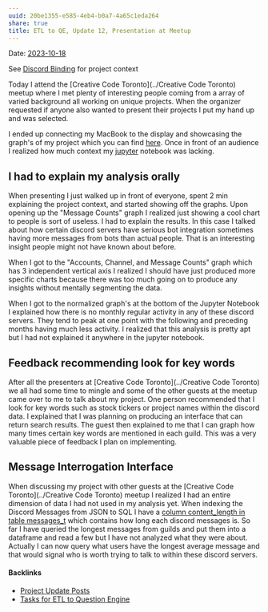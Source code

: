 ```yaml
---
uuid: 20be1355-e585-4eb4-b0a7-4a65c1eda264
share: true
title: ETL to QE, Update 12, Presentation at Meetup
---
```

Date: [2023-10-18](../2023-10-18)

See [Discord Binding](../1c376bfd-75ef-4c0d-9e23-3680653de55f) for project context

Today I attend the [Creative Code Toronto](../Creative Code Toronto) meetup where I met plenty of interesting people coming from a array of varied background all working on unique projects. When the organizer requested if anyone also wanted to present their projects I put my hand up and was selected.

I ended up connecting my MacBook to the display and showcasing the graph's of my project which you can find [here](https://mediagoblin.newatlantis.top/u/user/m/dataframetograph20231018/). Once in front of an audience I realized how much context my [jupyter](../14b19809-58b0-44c8-a719-c50badebb08c) notebook was lacking.

## I had to explain my analysis orally

When presenting I just walked up in front of everyone, spent 2 min explaining the project context, and started showing off the graphs. Upon opening up the "Message Counts" graph I realized just showing a cool chart to people is sort of useless. I had to explain the results. In this case I talked about how certain discord servers have serious bot integration sometimes having more messages from bots than actual people. That is an interesting insight people might not have known about before.

When I got to the "Accounts, Channel, and Message Counts" graph which has 3 independent vertical axis I realized I should have just produced more specific charts because there was too much going on to produce any insights without mentally segmenting the data. 

When I got to the normalized graph's at the bottom of the Jupyter Notebook I explained how there is no monthly regular activity in any of these discord servers. They tend to peak at one point with the following and preceding months having much less activity. I realized that this analysis is pretty apt but I had not explained it anywhere in the jupyter notebook.

## Feedback recommending look for key words

After all the presenters at [Creative Code Toronto](../Creative Code Toronto) we all had some time to mingle and some of the other guests at the meetup came over to me to talk about my project. One person recommended that I look for key words such as stock tickers or project names within the discord data. I explained that I was planning on producing an interface that can return search results. The guest then explained to me that I can graph how many times certain key words are mentioned in each guild. This was a very valuable piece of feedback I plan on implementing.

## Message Interrogation Interface

When discussing my project with other guests at the [Creative Code Toronto](../Creative Code Toronto) meetup I realized I had an entire dimension of data I had not used in my analysis yet. When indexing the Discord Messages from JSON to SQL I have a [column content_length in table messages_t](https://github.com/dentropy/discord-export-to-sql/blob/841cb5e6d5049cfc12339d2b5b7adbb76d20eef7/postgres_schema.py#L50) which contains how long each discord messages is. So far I have queried the longest messages from guilds and put them into a dataframe and read a few but I have not analyzed what they were about. Actually I can now query what users have the longest average message and that would signal who is worth trying to talk to within these discord servers.



#### Backlinks

* [Project Update Posts](/4c45797f-8d43-4277-a5c1-de8df9aa7876)
* [Tasks for ETL to Question Engine](/a6649a28-5862-4820-8797-1cfaf2ba1713)